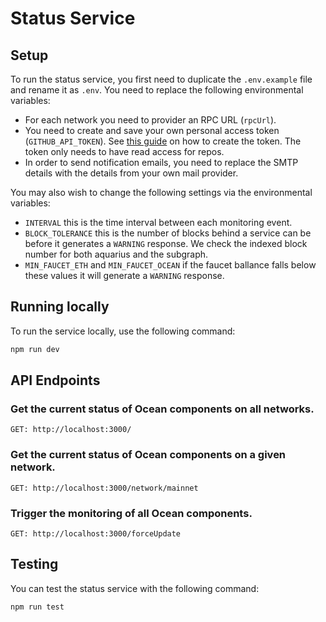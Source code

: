 # Status Service

## Setup

To run the status service, you first need to duplicate the `.env.example` file and rename it as `.env`. You need to replace the following environmental variables:

- For each network you need to provider an RPC URL (`rpcUrl`).
- You need to create and save your own personal access token (`GITHUB_API_TOKEN`). See [this guide](https://docs.github.com/en/authentication/keeping-your-account-and-data-secure/creating-a-personal-access-token) on how to create the token. The token only needs to have read access for repos.
- In order to send notification emails, you need to replace the SMTP details with the details from your own mail provider.

You may also wish to change the following settings via the environmental variables:

- `INTERVAL` this is the time interval between each monitoring event.
- `BLOCK_TOLERANCE` this is the number of blocks behind a service can be before it generates a `WARNING` response. We check the indexed block number for both aquarius and the subgraph.
- `MIN_FAUCET_ETH` and `MIN_FAUCET_OCEAN` if the faucet ballance falls below these values it will generate a `WARNING` response.

## Running locally

To run the service locally, use the following command:

```Bash
npm run dev
```

## API Endpoints

### Get the current status of Ocean components on all networks.

```
GET: http://localhost:3000/
```

### Get the current status of Ocean components on a given network.

```
GET: http://localhost:3000/network/mainnet
```

### Trigger the monitoring of all Ocean components.

```
GET: http://localhost:3000/forceUpdate
```

## Testing

You can test the status service with the following command:

```Bash
npm run test
```
